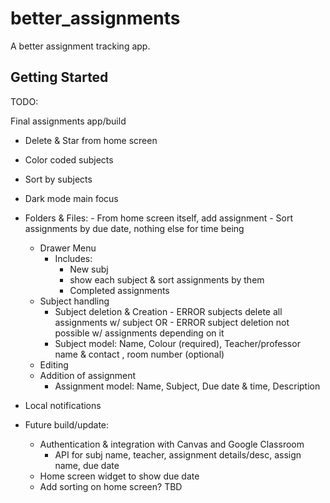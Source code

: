 # better_assignments

A better assignment tracking app.

## Getting Started

TODO:


Final assignments app/build

- Delete & Star from home screen
- Color coded subjects
- Sort by subjects
- Dark mode main focus
- Folders & Files:
        - From home screen itself, add assignment
            - Sort assignments by due date, nothing else for time being
    - Drawer Menu
        - Includes:
            - New subj
            - show each subject & sort assignments by them
            - Completed assignments
    - Subject handling
        - Subject deletion & Creation
                - ERROR subjects delete all assignments w/ subject
                                        OR
                - ERROR subject deletion not possible w/ assignments depending on it
        - Subject model: Name, Colour (required),
            Teacher/professor name & contact , room number (optional)
    - Editing 
    - Addition of assignment
        - Assignment model: Name, Subject, Due date & time, Description
- Local notifications

- Future build/update:
    - Authentication & integration with Canvas and Google Classroom
        - API for subj name, teacher, assignment details/desc, assign name, due date
    - Home screen widget to show due date
    - Add sorting on home screen? TBD

